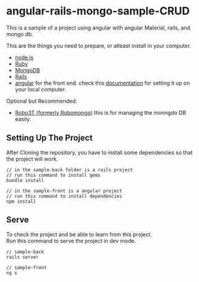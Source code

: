 # angular-rails-mongo-sample-CRUD
 This is a sample of a project using angular with angular Material, rails, and mongo db.

 This are the things you need to prepare, or atleast install in your computer.
 - [node.js](https://nodejs.org/en/)
 - [Ruby](https://rubyinstaller.org/downloads/)
  - [MongoDB](https://www.mongodb.com/try/download/community) 
  - [Rails](https://rubyonrails.org/)
  - [angular](https://angular.io/) for the front end. check this [documentation](https://angular.io/guide/setup-local) for setting it up on your local computer.

  Optional but Recommended:  
  - [Robo3T (formerly Robomongo)](https://robomongo.org/download) this is for managing the monngdo DB easily.

 ## Setting Up The Project
 After Cloning the repository, you have to install some dependencies so that the project will work.

 ```
// in the sample-back folder is a rails project
// run this command to install gems
bundle install
```

```
// in the sample-front is a angular project
// run this command to install dependencies
npm install
```

## Serve
To check the project and be able to learn from this project.  
Run this command to serve the project in dev mode.
```
// sample-back
rails server
```
```
// sample-front
ng s
```
